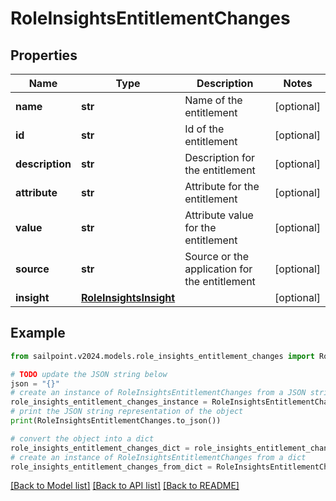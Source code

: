 # RoleInsightsEntitlementChanges


## Properties

Name | Type | Description | Notes
------------ | ------------- | ------------- | -------------
**name** | **str** | Name of the entitlement | [optional] 
**id** | **str** | Id of the entitlement | [optional] 
**description** | **str** | Description for the entitlement | [optional] 
**attribute** | **str** | Attribute for the entitlement | [optional] 
**value** | **str** | Attribute value for the entitlement | [optional] 
**source** | **str** | Source or the application for the entitlement | [optional] 
**insight** | [**RoleInsightsInsight**](RoleInsightsInsight.md) |  | [optional] 

## Example

```python
from sailpoint.v2024.models.role_insights_entitlement_changes import RoleInsightsEntitlementChanges

# TODO update the JSON string below
json = "{}"
# create an instance of RoleInsightsEntitlementChanges from a JSON string
role_insights_entitlement_changes_instance = RoleInsightsEntitlementChanges.from_json(json)
# print the JSON string representation of the object
print(RoleInsightsEntitlementChanges.to_json())

# convert the object into a dict
role_insights_entitlement_changes_dict = role_insights_entitlement_changes_instance.to_dict()
# create an instance of RoleInsightsEntitlementChanges from a dict
role_insights_entitlement_changes_from_dict = RoleInsightsEntitlementChanges.from_dict(role_insights_entitlement_changes_dict)
```
[[Back to Model list]](../README.md#documentation-for-models) [[Back to API list]](../README.md#documentation-for-api-endpoints) [[Back to README]](../README.md)


